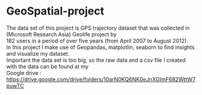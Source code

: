 # GeoSpatial-project
The data set of this project is GPS trajectory dataset that was collected in (Microsoft Research Asia) Geolife project by   
182 users in a period of over five years (from April 2007 to August 2012).  
In this project I make use of Geopandas, matplotlin, seaborn to find insights and visualize my dataset.   
Important the data set is too big, so the raw data and a csv file I created with the data can be found at my    
Google drive : https://drive.google.com/drive/folders/10arN0KQ6NK0eJnXGImF682WttW7puwTC
